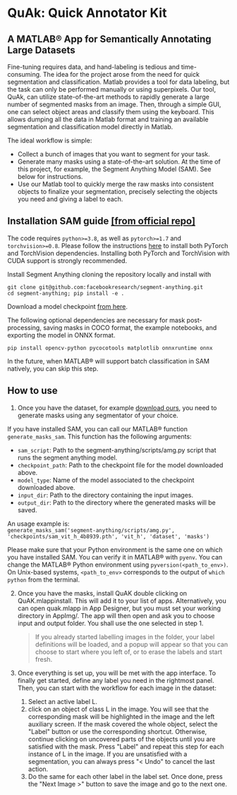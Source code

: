 # QuAk: Quick Annotator Kit
## A MATLAB® App for Semantically Annotating Large Datasets
Fine-tuning requires data, and hand-labeling is tedious and time-consuming. The idea for the project arose from the need for quick segmentation and classification. Matlab provides a tool for data labeling, but the task can only be performed manually or using superpixels.
Our tool, QuAk, can utilize state-of-the-art methods to rapidly generate a large number of segmented masks from an image. Then, through a simple GUI, one can select object areas and classify them using the keyboard. This allows dumping all the data in Matlab format and training an available segmentation and classification model directly in Matlab.

The ideal workflow is simple:

- Collect a bunch of images that you want to segment for your task.
- Generate many masks using a state-of-the-art solution. At the time of this project, for example, the Segment Anything Model (SAM). See below for instructions.
- Use our Matlab tool to quickly merge the raw masks into consistent objects to finalize your segmentation, precisely selecting the objects you need and giving a label to each.

## Installation SAM guide [[from official repo]](https://github.com/facebookresearch/segment-anything)

The code requires `python>=3.8`, as well as `pytorch>=1.7` and `torchvision>=0.8`. Please follow the instructions [here](https://pytorch.org/get-started/locally/) to install both PyTorch and TorchVision dependencies. Installing both PyTorch and TorchVision with CUDA support is strongly recommended.

Install Segment Anything cloning the repository locally and install with

```
git clone git@github.com:facebookresearch/segment-anything.git
cd segment-anything; pip install -e .
```
Download a model checkpoint [from here](https://github.com/facebookresearch/segment-anything#model-checkpoints).

The following optional dependencies are necessary for mask post-processing, saving masks in COCO format, the example notebooks, and exporting the model in ONNX format.

```
pip install opencv-python pycocotools matplotlib onnxruntime onnx
```

In the future, when MATLAB® will support batch classification in SAM natively, you can skip this step.

## How to use

1) Once you have the dataset, for example [download ours](https://drive.google.com/file/d/1vYKT7q8JimahwEILucVmURDJXQJKkJck/view?usp=sharing), you need to generate masks using any segmentator of your choice.

If you have installed SAM, you can call our MATLAB® function ```generate_masks_sam```. 
This function has the following arguments:
- `sam_script`:  Path to the segment-anything/scripts/amg.py script that runs the segment anything model.
- `checkpoint_path`: Path to the checkpoint file for the model downloaded above.
- `model_type`: Name of the model associated to the checkpoint downloaded above.
- `input_dir`: Path to the directory containing the input images.
- `output_dir`: Path to the directory where the generated masks will be saved.

An usage example is: <br>
```generate_masks_sam('segment-anything/scripts/amg.py', 'checkpoints/sam_vit_h_4b8939.pth', 'vit_h', 'dataset', 'masks')```

Please make sure that your Python environment is the same one on which you have installed SAM. You can verify it in MATLAB® with `pyenv`. You can change the MATLAB® Python environment using `pyversion(<path_to_env>)`. On Unix-based systems, `<path_to_env>` corresponds to the output of `which python` from the terminal.

2) Once you have the masks, install QuAK double clicking on QuAK.mlappinstall. This will add it to your list of apps. Alternatively, you can open quak.mlapp in App Designer, but you must set your working directory in AppImg/. The app will then open and ask you to choose input and output folder. You shall use the one selected in step 1.
   
   > If you already started labelling images in the folder, your label definitions will be loaded, and a popup will appear so that you can choose to start where you left of, or to erase the labels and start fresh.
   
3) Once everything is set up, you will be met with the app interface. To finally get started, define any label you need in the rightmost panel. Then, you can start with the workflow for each image in the dataset:
    1) Select an active label L.
    2) click on an object of class L in the image. You will see that the corresponding mask will be highlighted in the image and the left auxiliary screen. If the mask covered the whole object, select the "Label" button or use the corresponding shortcut. Otherwise, continue clicking on uncovered parts of the objects until you are satisfied with the mask. Press "Label" and repeat this step for each instance of L in the image. If you are unsatisfied with a segmentation, you can always press "< Undo" to cancel the last action.
    3) Do the same for each other label in the label set. Once done, press the "Next Image >" button to save the image and go to the next one.


